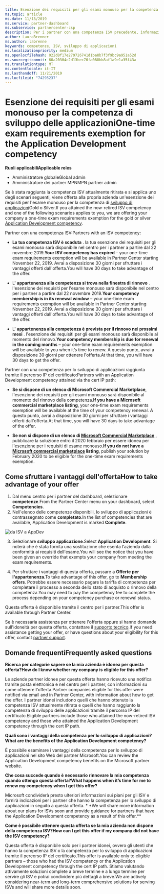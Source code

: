 ```yaml
---
title: Esenzione dei requisiti per gli esami monouso per la competenza per lo sviluppo di applicazioni | Centro per i partner
ms.topic: article
ms.date: 11/13/2019
ms.service: partner-dashboard
ms.subservice: partnercenter-csp
description: Per i partner con una competenza ISV precedente, informazioni su come ottenere un'esenzione per i requisiti di esame monouso per la competenza di sviluppo delle applicazioni
author: LauraBrenner
ms.author: labrenne
keywords: competenze, ISV, sviluppo di applicazioni
ms.localizationpriority: medium
ms.openlocfilehash: 022d8f17e279726741d1ba8b7f3f9bc9a951a52d
ms.sourcegitcommit: 60a20304c2d13bec76fa088bb8af1a9e1a35f43a
ms.translationtype: MT
ms.contentlocale: it-IT
ms.lasthandoff: 11/21/2019
ms.locfileid: "74295237"
---
```

# <a name="one-time-exam-requirements-exemption-for-the-application-development-competency"></a><span data-ttu-id="ba751-104">Esenzione dei requisiti per gli esami monouso per la competenza di sviluppo delle applicazioni</span><span class="sxs-lookup"><span data-stu-id="ba751-104">One-time exam requirements exemption for the Application Development competency</span></span>

<span data-ttu-id="ba751-105">**Ruoli applicabili**</span><span class="sxs-lookup"><span data-stu-id="ba751-105">**Applicable roles**</span></span>

- <span data-ttu-id="ba751-106">Amministratore globale</span><span class="sxs-lookup"><span data-stu-id="ba751-106">Global admin</span></span>
- <span data-ttu-id="ba751-107">Amministratore dei partner MPN</span><span class="sxs-lookup"><span data-stu-id="ba751-107">MPN partner admin</span></span>

<span data-ttu-id="ba751-108">Se è stata raggiunta la competenza ISV attualmente ritirata e si applica uno degli scenari seguenti, viene offerta alla propria azienda un'esenzione dei requisiti per l'esame monouso per la competenza di [sviluppo di applicazioni](https://partner.microsoft.com/membership/application-development-competency)Gold o Silver.</span><span class="sxs-lookup"><span data-stu-id="ba751-108">If you attained the now-retired ISV competency and one of the following scenarios applies to you, we are offering your company a one-time exam requirements exemption for the gold or silver [Application Development competency](https://partner.microsoft.com/membership/application-development-competency).</span></span> 

<span data-ttu-id="ba751-109">Partner con una competenza ISV:</span><span class="sxs-lookup"><span data-stu-id="ba751-109">Partners with an ISV competency:</span></span>

- <span data-ttu-id="ba751-110">**La tua competenza ISV è scaduta** . la tua esenzione dei requisiti per gli esami monouso sarà disponibile nel centro per i partner a partire dal 22 novembre 2019.</span><span class="sxs-lookup"><span data-stu-id="ba751-110">**Your ISV competency has expired** – your one-time exam requirements exemption will be available in Partner Center starting November 22, 2019.</span></span> <span data-ttu-id="ba751-111">Avrai a disposizione 30 giorni per sfruttare i vantaggi offerti dall'offerta.</span><span class="sxs-lookup"><span data-stu-id="ba751-111">You will have 30 days to take advantage of the offer.</span></span> 

- <span data-ttu-id="ba751-112">L' **appartenenza alla competenza si trova nella finestra di rinnovo** . l'esenzione dei requisiti per l'esame monouso sarà disponibile nel centro per i partner a partire dal 22 novembre 2019.</span><span class="sxs-lookup"><span data-stu-id="ba751-112">**Your competency membership is in its renewal window** – your one-time exam requirements exemption will be available in Partner Center starting November 22, 2019.</span></span> <span data-ttu-id="ba751-113">Avrai a disposizione 30 giorni per sfruttare i vantaggi offerti dall'offerta.</span><span class="sxs-lookup"><span data-stu-id="ba751-113">You will have 30 days to take advantage of the offer.</span></span> 

- <span data-ttu-id="ba751-114">L' **appartenenza alla competenza è prevista per il rinnovo nei prossimi mesi** . l'esenzione dei requisiti per gli esami monouso sarà disponibile al momento del rinnovo.</span><span class="sxs-lookup"><span data-stu-id="ba751-114">**Your competency membership is due for renewal in the coming months** – your one-time exam requirements exemption will be available to you when it’s time to renew.</span></span> <span data-ttu-id="ba751-115">A questo punto, avrai a disposizione 30 giorni per ottenere l'offerta.</span><span class="sxs-lookup"><span data-stu-id="ba751-115">At that time, you will have 30 days to get the offer.</span></span>

<span data-ttu-id="ba751-116">Partner con una competenza per lo sviluppo di applicazioni raggiunta tramite il percorso IP del certificato:</span><span class="sxs-lookup"><span data-stu-id="ba751-116">Partners with an Application Development competency attained via the cert IP path:</span></span>

- <span data-ttu-id="ba751-117">**Se si dispone di un elenco di Microsoft Commercial Marketplace**, l'esenzione dei requisiti per gli esami monouso sarà disponibile al momento del rinnovo della competenza.</span><span class="sxs-lookup"><span data-stu-id="ba751-117">**If you have a Microsoft commercial marketplace listing**, your one-time exam requirements exemption will be available at the time of your competency renewal.</span></span> <span data-ttu-id="ba751-118">A questo punto, avrai a disposizione 30 giorni per sfruttare i vantaggi offerti dall'offerta.</span><span class="sxs-lookup"><span data-stu-id="ba751-118">At that time, you will have 30 days to take advantage of the offer.</span></span>

- <span data-ttu-id="ba751-119">**Se non si dispone di un elenco di [Microsoft Commercial Marketplace](https://azure.microsoft.com/overview/commercial-marketplace/)** , pubblicare la soluzione entro il 2020 febbraio per essere idonea per l'esenzione per i requisiti di esame monouso.</span><span class="sxs-lookup"><span data-stu-id="ba751-119">**If you do not have a [Microsoft commercial marketplace](https://azure.microsoft.com/overview/commercial-marketplace/) listing**, publish your solution by February 2020 to be eligible for the one-time exam requirements exemption.</span></span>

## <a name="how-to-take-advantage-of-your-offer"></a><span data-ttu-id="ba751-120">Come sfruttare i vantaggi dell'offerta</span><span class="sxs-lookup"><span data-stu-id="ba751-120">How to take advantage of your offer</span></span>

1. <span data-ttu-id="ba751-121">Dal menu centro per i partner del dashboard, selezionare **competenze**.</span><span class="sxs-lookup"><span data-stu-id="ba751-121">From the Partner Center menu on your dashboard, select **Competencies**.</span></span>
2. <span data-ttu-id="ba751-122">Nell'elenco delle competenze disponibili, lo sviluppo di applicazioni è contrassegnato come **completato**.</span><span class="sxs-lookup"><span data-stu-id="ba751-122">In the list of competencies that are available, Application Development is marked **Complete**.</span></span>

![da ISV a AppDev](images/appdev.png)

3. <span data-ttu-id="ba751-124">Selezionare **sviluppo applicazione**.</span><span class="sxs-lookup"><span data-stu-id="ba751-124">Select **Application Development**.</span></span> <span data-ttu-id="ba751-125">Si noterà che è stata fornita una sostituzione che esenta l'azienda dalla conformità ai requisiti dell'esame.</span><span class="sxs-lookup"><span data-stu-id="ba751-125">You will see the notice that you have been given an override that exempts your company from meeting the exam requirements.</span></span> 

4. <span data-ttu-id="ba751-126">Per sfruttare i vantaggi di questa offerta, passare a **Offerte per l'appartenenza**.</span><span class="sxs-lookup"><span data-stu-id="ba751-126">To take advantage of this offer, go to **Membership offers**.</span></span> <span data-ttu-id="ba751-127">Potrebbe essere necessario pagare la tariffa di competenza per completare il processo a seconda dello stato di acquisto o rinnovo della competenza.</span><span class="sxs-lookup"><span data-stu-id="ba751-127">You may need to pay the competency fee to complete the process depending on your competency purchase or renewal status.</span></span> 

<span data-ttu-id="ba751-128">Questa offerta è disponibile tramite il centro per i partner.</span><span class="sxs-lookup"><span data-stu-id="ba751-128">This offer is available through Partner Center.</span></span>

<span data-ttu-id="ba751-129">Se è necessaria assistenza per ottenere l'offerta oppure si hanno domande sull'idoneità per questa offerta, contattare il [supporto tecnico](https://partner.microsoft.com/Support).</span><span class="sxs-lookup"><span data-stu-id="ba751-129">If you need assistance getting your offer, or have questions about your eligibility for this offer, contact [partner support](https://partner.microsoft.com/Support).</span></span> 

## <a name="frequently-asked-questions"></a><span data-ttu-id="ba751-130">Domande frequenti</span><span class="sxs-lookup"><span data-stu-id="ba751-130">Frequently asked questions</span></span>

<span data-ttu-id="ba751-131">**Ricerca per categorie sapere se la mia azienda è idonea per questa offerta?**</span><span class="sxs-lookup"><span data-stu-id="ba751-131">**How do I know whether my company is eligible for this offer?**</span></span>

<span data-ttu-id="ba751-132">Le aziende partner idonee per questa offerta hanno ricevuto una notifica tramite posta elettronica e nel centro per i partner, con informazioni su come ottenere l'offerta.</span><span class="sxs-lookup"><span data-stu-id="ba751-132">Partner companies eligible for this offer were notified via email and in Partner Center, with information about how to get the offer.</span></span> <span data-ttu-id="ba751-133">I partner idonei includono quelli che hanno ottenuto la competenza ISV attualmente ritirata e quelli che hanno raggiunto la competenza di sviluppo delle applicazioni tramite il percorso IP del certificato.</span><span class="sxs-lookup"><span data-stu-id="ba751-133">Eligible partners include those who attained the now-retired ISV competency and those who attained the Application Development competency through the cert IP path.</span></span> 

<span data-ttu-id="ba751-134">**Quali sono i vantaggi della competenza per lo sviluppo di applicazioni?**</span><span class="sxs-lookup"><span data-stu-id="ba751-134">**What are the benefits of the Application Development competency?**</span></span>

<span data-ttu-id="ba751-135">È possibile esaminare i vantaggi della competenza per lo sviluppo di applicazioni nel sito Web del partner Microsoft.</span><span class="sxs-lookup"><span data-stu-id="ba751-135">You can review the Application Development competency benefits on the Microsoft partner website.</span></span> 

<span data-ttu-id="ba751-136">**Che cosa succede quando è necessario rinnovare la mia competenza quando ottengo questa offerta?**</span><span class="sxs-lookup"><span data-stu-id="ba751-136">**What happens when it’s time for me to renew my competency when I get this offer?**</span></span> 

<span data-ttu-id="ba751-137">Microsoft condividerà presto ulteriori informazioni sui piani per gli ISV e fornirà indicazioni per i partner che hanno la competenza per lo sviluppo di applicazioni in seguito a questa offerta. \* \*</span><span class="sxs-lookup"><span data-stu-id="ba751-137">We will share more information about our plans for ISVs soon and provide guidance for partners that have the Application Development competency as a result of this offer.\*\*</span></span>  

<span data-ttu-id="ba751-138">**Come è possibile ottenere questa offerta se la mia azienda non dispone della competenza ISV?**</span><span class="sxs-lookup"><span data-stu-id="ba751-138">**How can I get this offer if my company did not have the ISV competency?**</span></span>

<span data-ttu-id="ba751-139">Questa offerta è disponibile solo per i partner idonei, ovvero gli utenti che hanno la competenza ISV o la competenza per lo sviluppo di applicazioni tramite il percorso IP del certificato.</span><span class="sxs-lookup"><span data-stu-id="ba751-139">This offer is available only to eligible partners – those who had the ISV competency or the Application Development competency through the cert IP path.</span></span> <span data-ttu-id="ba751-140">Stiamo valutando attivamente soluzioni complete a breve termine e a lungo termine per servire gli ISV e potrai condividere più dettagli a breve.</span><span class="sxs-lookup"><span data-stu-id="ba751-140">We are actively considering near-term and long-term comprehensive solutions for serving ISVs and will share more details soon.</span></span> 


